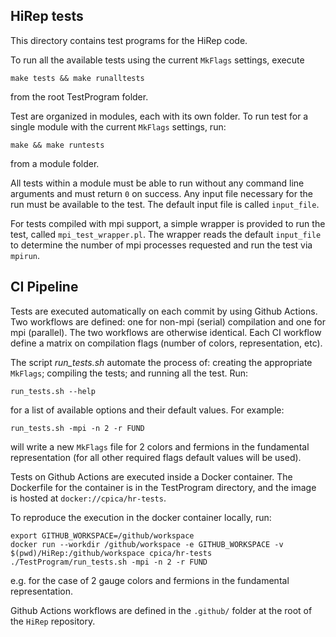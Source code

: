 ## HiRep tests

This directory contains test programs for the HiRep code.

To run all the available tests using the current `MkFlags` settings, execute

```
make tests && make runalltests
```
from the root TestProgram folder.

Test are organized in modules, each with its own folder. To run test for a single module with the current `MkFlags` settings, run:

```
make && make runtests
```
from a module folder.

All tests within a module must be able to run without any command line arguments and must return `0` on success. Any input file necessary for the run must be available to the test. The default input file is called `input_file`.

For tests compiled with mpi support, a simple wrapper is provided to run the test, called `mpi_test_wrapper.pl`. The wrapper reads the default `input_file` to determine the number of mpi processes requested and run the test via `mpirun`.


## CI Pipeline

Tests are executed automatically on each commit by using Github Actions. Two workflows are defined: one for non-mpi (serial) compilation and one for mpi (parallel). The two workflows are otherwise identical.
Each CI workflow define a matrix on compilation flags (number of colors, representation, etc).

The script _run_tests.sh_ automate the process of: creating the appropriate `MkFlags`; compiling the tests; and running all the test. Run:
```
run_tests.sh --help
```
for a list of available options and their default values. For example:
```
run_tests.sh -mpi -n 2 -r FUND
```
will write a new `MkFlags` file for 2 colors and fermions in the fundamental representation (for all other required flags default values will be used).

Tests on Github Actions are executed inside a Docker container. The Dockerfile for the container is in the TestProgram directory, and the image is hosted at `docker://cpica/hr-tests`.

To reproduce the execution in the docker container locally, run:

```
export GITHUB_WORKSPACE=/github/workspace
docker run --workdir /github/workspace -e GITHUB_WORKSPACE -v $(pwd)/HiRep:/github/workspace cpica/hr-tests ./TestProgram/run_tests.sh -mpi -n 2 -r FUND
```
e.g. for the case of 2 gauge colors and fermions in the fundamental representation.

Github Actions workflows are defined in the `.github/` folder at the root of the `HiRep` repository.
